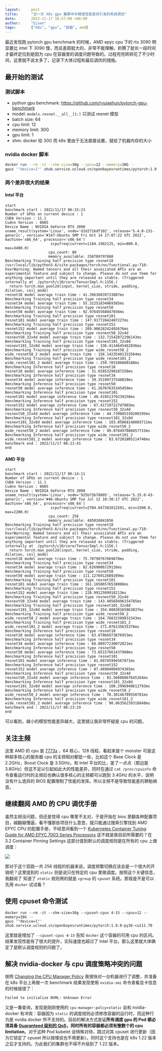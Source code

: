 ```yaml
---
layout:     post
title:      "记一次 k8s gpu 集群中半精度性能差异引发的系统调优"
date:       2022-11-17 18:57:00 +08:00
author:     "Eisen"
tags:       ["k8s", "gpu", "容器", amd]
---
```


最近发现跑 pytorch gpu benchmark 的时候，AMD epyc cpu 下的 rtx 3090 明显要比 intel 下 3090 慢，而且差距挺大的，非常不能理解。折腾了挺长一段时间才最终定位到是因为 cpu 在容器里的调度问题导致的。过程兜兜转转花了不少时间，这里就不说太多了，记录下大体过程和最后调优的措施。

## 最开始的测试

### 测试脚本

- python gpu benchmark: https://github.com/ryujaehun/pytorch-gpu-benchmark
- model: `models.resnet.__all__[1:]` 只测试 resnet 模型
- batch size: 64
- cpu limit: 12
- memory limit: 30G
- gpu limit: 1
- shm: docker 给 30G 而 k8s 里由于无法直接设置，就给了机器内存的大小

### nvidia docker 脚本

```sh
docker run --rm -it --shm-size=30g --cpus=12 --memory=30G --
gpus '"device=1"' uhub.service.ucloud.cn/openbayesruntimes/pytorch:1.9.0-py36-cu111.70
```

### 两个差异很大的结果

#### Intel 平台

```
start
benchmark start : 2022/11/17 06:15:23
Number of GPUs on current device : 1
CUDA Version : 11.1
Cudnn Version : 8005
Device Name : NVIDIA GeForce RTX 3090
uname_result(system='Linux', node='d1d271bdf102', release='5.4.0-131-generic', version='#147-Ubuntu SMP Fri Oct 14 17:07:22 UTC 2022', machine='x86_64', processor='x86_64')
                     scpufreq(current=1184.1902125, min=800.0, max=3400.0)
                    cpu_count: 80
                    memory_available: 258789797888
Benchmarking Training half precision type resnet18
/usr/local/lib/python3.6/site-packages/torch/nn/functional.py:718: UserWarning: Named tensors and all their associated APIs are an experimental feature and subject to change. Please do not use them for anything important until they are released as stable. (Triggered internally at  /pytorch/c10/core/TensorImpl.h:1156.)
  return torch.max_pool2d(input, kernel_size, stride, padding, dilation, ceil_mode)
resnet18 model average train time : 41.39636039733887ms
Benchmarking Training half precision type resnet34
resnet34 model average train time : 55.32251834869385ms
Benchmarking Training half precision type resnet50
resnet50 model average train time : 92.97645568847656ms
Benchmarking Training half precision type resnet101
resnet101 model average train time : 147.91772842407227ms
Benchmarking Training half precision type resnet152
resnet152 model average train time : 209.90628242492676ms
Benchmarking Training half precision type resnext50_32x4d
resnext50_32x4d model average train time : 132.71542072296143ms
Benchmarking Training half precision type resnext101_32x8d
resnext101_32x8d model average train time : 336.4134645462036ms
Benchmarking Training half precision type wide_resnet50_2
wide_resnet50_2 model average train time : 156.14235401153564ms
Benchmarking Training half precision type wide_resnet101_2
wide_resnet101_2 model average train time : 259.703106880188ms
Benchmarking Inference half precision type resnet18
resnet18 model average inference time : 31.02853298187256ms
Benchmarking Inference half precision type resnet34
resnet34 model average inference time : 39.35199737548828ms
Benchmarking Inference half precision type resnet50
resnet50 model average inference time : 41.26767635345459ms
Benchmarking Inference half precision type resnet101
resnet101 model average inference time : 48.41951370239258ms
Benchmarking Inference half precision type resnet152
resnet152 model average inference time : 67.41719722747803ms
Benchmarking Inference half precision type resnext50_32x4d
resnext50_32x4d model average inference time : 44.739885330200195ms
Benchmarking Inference half precision type resnext101_32x8d
resnext101_32x8d model average inference time : 103.05868148803711ms
Benchmarking Inference half precision type wide_resnet50_2
wide_resnet50_2 model average inference time : 49.078497886657715ms
Benchmarking Inference half precision type wide_resnet101_2
wide_resnet101_2 model average inference time : 83.67201805114746ms
benchmark end : 2022/11/17 06:21:41
end
```

#### AMD 平台

```
start
benchmark start : 2022/11/17 06:14:11
Number of GPUs on current device : 1
CUDA Version : 11.1
Cudnn Version : 8005
Device Name : NVIDIA GeForce RTX 3090
uname_result(system='Linux', node='925b73b78805', release='5.15.0-43-generic', version='#46-Ubuntu SMP Tue Jul 12 10:30:17 UTC 2022', machine='x86_64', processor='x86_64')
                     scpufreq(current=2784.047382812501, min=1500.0, max=2200.0)
                    cpu_count: 256
                    memory_available: 485026041856
Benchmarking Training half precision type resnet18
/usr/local/lib/python3.6/site-packages/torch/nn/functional.py:718: UserWarning: Named tensors and all their associated APIs are an experimental feature and subject to change. Please do not use them for anything important until they are released as stable. (Triggered internally at  /pytorch/c10/core/TensorImpl.h:1156.)
  return torch.max_pool2d(input, kernel_size, stride, padding, dilation, ceil_mode)
resnet18 model average train time : 75.70790767669678ms
Benchmarking Training half precision type resnet34
resnet34 model average train time : 82.6269006729126ms
Benchmarking Training half precision type resnet50
resnet50 model average train time : 111.1276912689209ms
Benchmarking Training half precision type resnet101
resnet101 model average train time : 161.16506576538086ms
Benchmarking Training half precision type resnet152
resnet152 model average train time : 228.9912509918213ms
Benchmarking Training half precision type resnext50_32x4d
resnext50_32x4d model average train time : 143.40569496154785ms
Benchmarking Training half precision type resnext101_32x8d
resnext101_32x8d model average train time : 354.08830165863037ms
Benchmarking Training half precision type wide_resnet50_2
wide_resnet50_2 model average train time : 164.76832389831543ms
Benchmarking Training half precision type wide_resnet101_2
wide_resnet101_2 model average train time : 271.076135635376ms
Benchmarking Inference half precision type resnet18
resnet18 model average inference time : 63.87866973876953ms
Benchmarking Inference half precision type resnet34
resnet34 model average inference time : 68.00977230072021ms
Benchmarking Inference half precision type resnet50
resnet50 model average inference time : 73.05157661437988ms
Benchmarking Inference half precision type resnet101
resnet101 model average inference time : 81.68745994567871ms
Benchmarking Inference half precision type resnet152
resnet152 model average inference time : 87.46984004974365ms
Benchmarking Inference half precision type resnext50_32x4d
resnext50_32x4d model average inference time : 83.56608867645264ms
Benchmarking Inference half precision type resnext101_32x8d
resnext101_32x8d model average inference time : 108.2996940612793ms
Benchmarking Inference half precision type wide_resnet50_2
wide_resnet50_2 model average inference time : 78.30146789550781ms
Benchmarking Inference half precision type wide_resnet101_2
wide_resnet101_2 model average inference time : 90.06356239318848ms
benchmark end : 2022/11/17 06:23:29
end
```

可以看到，越小的模型性能差异越大，这里就让我非常怀疑是 cpu 的问题。

## 关注主频

这里 AMD 的 cpu 是 [7773x](https://www.amd.com/en/products/cpu/amd-epyc-7773x) ，64 核心，128 线程，看起来是个 monster 可是这种超多核心的服务器 cpu 的主频相对都低一些，比如这个 Base Clock 是 2.2GHz，Boost Clock 是 3.5GHz。和 Intel 平台的比，差了一点点（那边是 3.8GHz）但这不足以引起如此大的性能差异，同时在通过 `cat /proc/cpuinfo` 命令查看运行时的主频后也确认很多核心的主频都可以跑到 3.4GHz 的水平，说明没有什么诡异的 BIOS 配置限制了性能的发挥。所以主频不是导致性能差的罪魁祸首。

## 继续翻阅 AMD 的 CPU 调优手册

虽然主频没问题，但还是觉得 cpu 哪里不太对，于是开始在 bios 里翻各种配置项目，越翻越懵逼，看不懂那些项目什么意思，就只能通过搜索引擎找到 AMD EPYC CPU 的配置手册，不经意间看到一个 [Kubernetes Container Tuning Guide for AMD EPYC 7003 Series Processors](https://www.amd.com/system/files/documents/container-tuning-guide-kubernetes-amd-epyc7003-series-processors.pdf) 这不就是我目前所需要的？在 3.2 Container Pinning Settings 这部分提到默认的调度规则是在所有的 cpu 上做调度：

![](../img/in-post/container-pinning-settings.png)

那对于这个双路一共 256 线程的机器来说，调度频繁切换应该会是一个很大的开销吧？这里提到的 `static` 则是说只在特定的 cpu 里做调度。按照这个关键信息，我翻阅了 [](https://kubernetes.io/docs/tasks/administer-cluster/cpu-management-policies/) 知道了 `static` 规则用的就是 `cgroup` 的 `cpuset` 系统。那我是不是可以先用 `docker` 试试看？

## 使用 cpuset 命令测试

```
docker run --rm -it --shm-size=30g --cpuset-cpus 4-15 --cpus=12 --memory=30G --
gpus '"device=1"' uhub.service.ucloud.cn/openbayesruntimes/pytorch:1.9.0-py36-cu111.70
```

这里就是增加了 `--cpuset-cpus 4-15` 告知 `docker` 这个容器的可用 cpu 的区间。结果发现性能有了很大的提升，实际速度也超过了 Intel 平台。那么这里就大体确定了是默认调度规则的问题了。

## 解决 nvidia-docker 与 cpu 调度策略冲突的问题

按照 [Changing the CPU Manager Policy](https://kubernetes.io/docs/tasks/administer-cluster/cpu-management-policies/) 我很快对一台机器进行了调整，并准备在 k8s 平台上再做一次 benchmark 结果发现使用 `nvidia-smi` 命令查看显卡信息的时候报错了：

```
Failed to initialize NVML: Unknown Error
```

又是一番查询，发现是刚刚使用的 `cpu-manager-polcy=static` 会和 nvidia-docker 有冲突：容器因为 `static` 的调度规则必须修改容器的运行时，而这种行为是 nvidia docker 所不支持的。目前的解决方式是**让所有调度 gpu 的 Pod 都必须具备 [Guaranteed 级别的 QoS](https://kubernetes.io/docs/tasks/configure-pod-container/quality-service-pod/)，同时所有的容器都必须有整数个的 cpu limitation**。对于这种 Pod kubelet 会特殊对待，跳过对其 cpuset 进行更新（因为它锁定了 cpuset 所以按理说也不用更新）。同时这个支持也是在 k8s 1.22 版本之后才支持的。为此我们的集群也不得不升级到了 1.22 版本。

